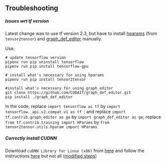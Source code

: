 


## Troubleshooting

##### Issues wrt tf version 

Latest change was to use tf version 2.3, but have to install [hparams](https://github.com/tensorflow/tensor2tensor) (from `tensor2tensor`) and
 [graph_def_editor]() manually.

Use:
```
# update tensorflow version
pipenv run pip uninstall tensorflow
pipenv run pip install tensorflow-gpu

# install what's necessary for using hparams
pipenv run pip install tensor2tensor

#install what's necessary for using graph_editor
git clone https://github.com/CODAIT/graph_def_editor.git
pip install ./graph_def_editor
```
In the code, replace `import tensorflow as tf` by `import tensorflow._api.v2.compat.v1 as tf
`; and replace `import tf.contrib.graph_editor as ge` by `import graph_def_editor as ge`;
 replace ` from tf.contrib.training import HParams` by `from tensor2tensor.utils.hparam import HParams`
 
 
##### Correctly install CUDNN

Download `cuDNN Library for Linux (x86)` from [here](https://developer.nvidia.com/rdp/cudnn-download)
 and follow the instructions [here](https://docs.nvidia.com/deeplearning/cudnn/install-guide/index.html#installlinux)
 but not all ([modified steps](https://stackoverflow.com/questions/49656725/importerror-libcudnn-so-7-cannot-open-shared-object-file-no-such-file-or-dire))
